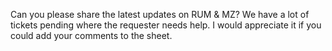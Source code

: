 Can you please share the latest updates on RUM & MZ? We have a lot of tickets pending where the requester needs help. I would appreciate it if you could add your comments to the sheet.

